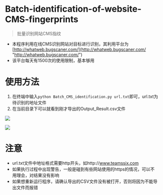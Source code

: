 # Batch-identification-of-website-CMS-fingerprints
> 批量识别网站CMS指纹

- 本程序利用在线CMS识别网站对目标进行识别，其利用平台为[http://whatweb.bugscaner.com/](http://whatweb.bugscaner.com/ "http://whatweb.bugscaner.com/")
- 该平台每天有1500次的使用限制，基本够用

# 使用方法
1. 在终端中输入`python Batch_CMS_identification.py url.txt`即可，url.txt为待识别的地址文件
2. 在当前目录下可以就看到刚才导出的Output_Result.csv文件

![](https://images-cdn.shimo.im/cEwEWzhuVBIA8l6C__thumbnail)

![](https://images-cdn.shimo.im/CNcLkR1G4nk1iGaQ/2.png__thumbnail)

# 注意
- url.txt文件中地址格式需要http开头，如http://www.teamssix.com
- 如果执行过程中出现警告，一般是碰到有些网站使用的https的情况，可以不用理会，对结果没有影响
- 如果想重新运行程序，请确认导出的CSV文件没有被打开，否则将因为不能导出文件而报错

